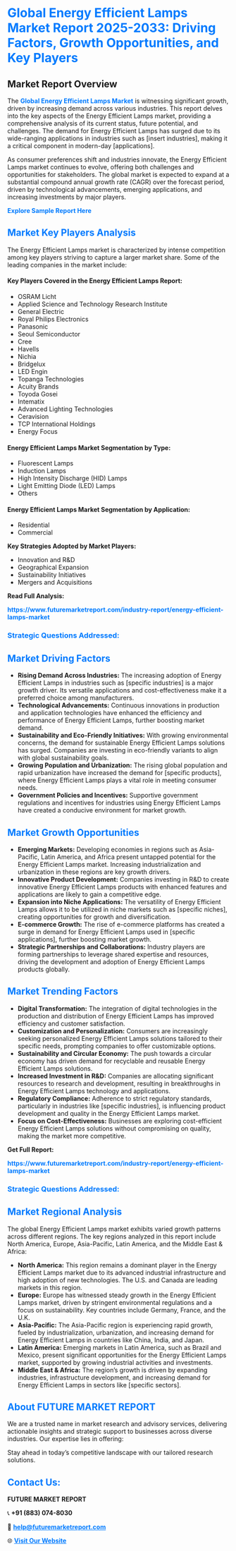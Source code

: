 <h1 style="color: #007BFF;">Global Energy Efficient Lamps Market Report 2025-2033: Driving Factors, Growth Opportunities, and Key Players</h1>

<section id="overview">
<h2>Market Report Overview</h2>
<p>The <a href="https://www.futuremarketreport.com/industry-report/energy-efficient-lamps-market" style="color: #007BFF; text-decoration: none;"><strong>Global Energy Efficient Lamps Market</strong></a> is witnessing significant growth, driven by increasing demand across various industries. This report delves into the key aspects of the Energy Efficient Lamps market, providing a comprehensive analysis of its current status, future potential, and challenges. The demand for Energy Efficient Lamps has surged due to its wide-ranging applications in industries such as [insert industries], making it a critical component in modern-day [applications].</p>
<p>As consumer preferences shift and industries innovate, the Energy Efficient Lamps market continues to evolve, offering both challenges and opportunities for stakeholders. The global market is expected to expand at a substantial compound annual growth rate (CAGR) over the forecast period, driven by technological advancements, emerging applications, and increasing investments by major players.</p>
</section>

<section id="overview">
<p><a href="https://www.futuremarketreport.com/request-sample/reportId=82074" style="color: #007BFF; text-decoration: none;"><strong>Explore Sample Report Here</strong></a></p>
</section>

<section id="key-players">
<h2 style="color: #007BFF;">Market Key Players Analysis</h2>
<p>The Energy Efficient Lamps market is characterized by intense competition among key players striving to capture a larger market share. Some of the leading companies in the market include:</p>
<h4>Key Players Covered in the Energy Efficient Lamps Report:</h4>
<ul><li>OSRAM Licht</li><li>Applied Science and Technology Research Institute</li><li>General Electric</li><li>Royal Philips Electronics</li><li>Panasonic</li><li>Seoul Semiconductor</li><li>Cree</li><li>Havells</li><li>Nichia</li><li>Bridgelux</li><li>LED Engin</li><li>Topanga Technologies</li><li>Acuity Brands</li><li>Toyoda Gosei</li><li>Intematix</li><li>Advanced Lighting Technologies</li><li>Ceravision</li><li>TCP International Holdings</li><li>Energy Focus</li></ul>
<h4>Energy Efficient Lamps Market Segmentation by Type:</h4>
<ul><li>Fluorescent Lamps</li><li>Induction Lamps</li><li>High Intensity Discharge (HID) Lamps</li><li>Light Emitting Diode (LED) Lamps</li><li>Others</li></ul>

<h4>Energy Efficient Lamps Market Segmentation by Application:</h4>
<ul><li>Residential</li><li>Commercial</li></ul>
<p><strong>Key Strategies Adopted by Market Players:</strong></p>
<ul>
<li>Innovation and R&D</li>
<li>Geographical Expansion</li>
<li>Sustainability Initiatives</li>
<li>Mergers and Acquisitions</li>
</ul>
</section>

<section>
<p><strong>Read Full Analysis: </strong></p><a href="https://www.futuremarketreport.com/industry-report/energy-efficient-lamps-market" style="color: #007BFF; text-decoration: none;"><strong>https://www.futuremarketreport.com/industry-report/energy-efficient-lamps-market</strong></a>
<h3 style="color: #007BFF;">Strategic Questions Addressed:</h3>
</section>

<section id="driving-factors">
<h2 style="color: #007BFF;">Market Driving Factors</h2>
<ul>
<li><strong>Rising Demand Across Industries:</strong> The increasing adoption of Energy Efficient Lamps in industries such as [specific industries] is a major growth driver. Its versatile applications and cost-effectiveness make it a preferred choice among manufacturers.</li>
<li><strong>Technological Advancements:</strong> Continuous innovations in production and application technologies have enhanced the efficiency and performance of Energy Efficient Lamps, further boosting market demand.</li>
<li><strong>Sustainability and Eco-Friendly Initiatives:</strong> With growing environmental concerns, the demand for sustainable Energy Efficient Lamps solutions has surged. Companies are investing in eco-friendly variants to align with global sustainability goals.</li>
<li><strong>Growing Population and Urbanization:</strong> The rising global population and rapid urbanization have increased the demand for [specific products], where Energy Efficient Lamps plays a vital role in meeting consumer needs.</li>
<li><strong>Government Policies and Incentives:</strong> Supportive government regulations and incentives for industries using Energy Efficient Lamps have created a conducive environment for market growth.</li>
</ul>
</section>

<section id="growth-opportunities">
<h2 style="color: #007BFF;">Market Growth Opportunities</h2>
<ul>
<li><strong>Emerging Markets:</strong> Developing economies in regions such as Asia-Pacific, Latin America, and Africa present untapped potential for the Energy Efficient Lamps market. Increasing industrialization and urbanization in these regions are key growth drivers.</li>
<li><strong>Innovative Product Development:</strong> Companies investing in R&D to create innovative Energy Efficient Lamps products with enhanced features and applications are likely to gain a competitive edge.</li>
<li><strong>Expansion into Niche Applications:</strong> The versatility of Energy Efficient Lamps allows it to be utilized in niche markets such as [specific niches], creating opportunities for growth and diversification.</li>
<li><strong>E-commerce Growth:</strong> The rise of e-commerce platforms has created a surge in demand for Energy Efficient Lamps used in [specific applications], further boosting market growth.</li>
<li><strong>Strategic Partnerships and Collaborations:</strong> Industry players are forming partnerships to leverage shared expertise and resources, driving the development and adoption of Energy Efficient Lamps products globally.</li>
</ul>
</section>

<section id="trending-factors">
<h2 style="color: #007BFF;">Market Trending Factors</h2>
<ul>
<li><strong>Digital Transformation:</strong> The integration of digital technologies in the production and distribution of Energy Efficient Lamps has improved efficiency and customer satisfaction.</li>
<li><strong>Customization and Personalization:</strong> Consumers are increasingly seeking personalized Energy Efficient Lamps solutions tailored to their specific needs, prompting companies to offer customizable options.</li>
<li><strong>Sustainability and Circular Economy:</strong> The push towards a circular economy has driven demand for recyclable and reusable Energy Efficient Lamps solutions.</li>
<li><strong>Increased Investment in R&D:</strong> Companies are allocating significant resources to research and development, resulting in breakthroughs in Energy Efficient Lamps technology and applications.</li>
<li><strong>Regulatory Compliance:</strong> Adherence to strict regulatory standards, particularly in industries like [specific industries], is influencing product development and quality in the Energy Efficient Lamps market.</li>
<li><strong>Focus on Cost-Effectiveness:</strong> Businesses are exploring cost-efficient Energy Efficient Lamps solutions without compromising on quality, making the market more competitive.</li>
</ul>
</section>

<section>
<p><strong>Get Full Report: </strong></p><a href="https://www.futuremarketreport.com/industry-report/energy-efficient-lamps-market" style="color: #007BFF; text-decoration: none;"><strong>https://www.futuremarketreport.com/industry-report/energy-efficient-lamps-market</strong></a>
<h3 style="color: #007BFF;">Strategic Questions Addressed:</h3>
</section>


<section id="regional-analysis">
<h2 style="color: #007BFF;">Market Regional Analysis</h2>
<p>The global Energy Efficient Lamps market exhibits varied growth patterns across different regions. The key regions analyzed in this report include North America, Europe, Asia-Pacific, Latin America, and the Middle East & Africa:</p>
<ul>
<li><strong>North America:</strong> This region remains a dominant player in the Energy Efficient Lamps market due to its advanced industrial infrastructure and high adoption of new technologies. The U.S. and Canada are leading markets in this region.</li>
<li><strong>Europe:</strong> Europe has witnessed steady growth in the Energy Efficient Lamps market, driven by stringent environmental regulations and a focus on sustainability. Key countries include Germany, France, and the U.K.</li>
<li><strong>Asia-Pacific:</strong> The Asia-Pacific region is experiencing rapid growth, fueled by industrialization, urbanization, and increasing demand for Energy Efficient Lamps in countries like China, India, and Japan.</li>
<li><strong>Latin America:</strong> Emerging markets in Latin America, such as Brazil and Mexico, present significant opportunities for the Energy Efficient Lamps market, supported by growing industrial activities and investments.</li>
<li><strong>Middle East & Africa:</strong> The region’s growth is driven by expanding industries, infrastructure development, and increasing demand for Energy Efficient Lamps in sectors like [specific sectors].</li>
</ul>
</section>

<footer>
<h2 style="color: #007BFF;">About FUTURE MARKET REPORT</h2>
<p>We are a trusted name in market research and advisory services, delivering actionable insights and strategic support to businesses across diverse industries. Our expertise lies in offering:</p>

<p>Stay ahead in today’s competitive landscape with our tailored research solutions.</p>

<h2 style="color: #007BFF;">Contact Us:</h2>
<p><strong>FUTURE MARKET REPORT</strong></p>
<p>📞 <strong>+91 (883) 074-8030</strong></p>
<p>📧 <strong><a href="mailto:help@futuremarketreport.com" style="color: #007BFF;">help@futuremarketreport.com</a></strong></p>
<p>🌐 <strong><a href="https://www.futuremarketreport.com/" style="color: #007BFF;">Visit Our Website</a></strong></p>
</footer>